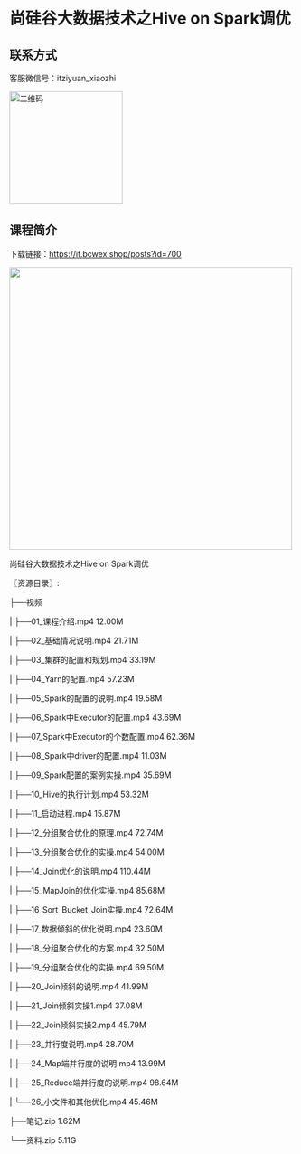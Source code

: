 # 尚硅谷大数据技术之Hive on Spark调优

## 联系方式

客服微信号：itziyuan_xiaozhi

<img src="https://ziyuanyun.oss-cn-guangzhou.aliyuncs.com/common/20240614073449/666b82192834a.jpg" width="200" height="200" alt="二维码">

## 课程简介

下载链接：https://it.bcwex.shop/posts?id=700

<img src="https://ziyuanyun.oss-cn-guangzhou.aliyuncs.com/yun/20240515152222/664462ae9df80.jpg" width="500" alt="">

  尚硅谷大数据技术之Hive on Spark调优



 〖资源目录〗:

 ├──视频

 | ├──01_课程介绍.mp4 12.00M

 | ├──02_基础情况说明.mp4 21.71M

 | ├──03_集群的配置和规划.mp4 33.19M

 | ├──04_Yarn的配置.mp4 57.23M

 | ├──05_Spark的配置的说明.mp4 19.58M

 | ├──06_Spark中Executor的配置.mp4 43.69M

 | ├──07_Spark中Executor的个数配置.mp4 62.36M

 | ├──08_Spark中driver的配置.mp4 11.03M

 | ├──09_Spark配置的案例实操.mp4 35.69M

 | ├──10_Hive的执行计划.mp4 53.32M

 | ├──11_启动进程.mp4 15.87M

 | ├──12_分组聚合优化的原理.mp4 72.74M

 | ├──13_分组聚合优化的实操.mp4 54.00M

 | ├──14_Join优化的说明.mp4 110.44M

 | ├──15_MapJoin的优化实操.mp4 85.68M

 | ├──16_Sort_Bucket_Join实操.mp4 72.64M

 | ├──17_数据倾斜的优化说明.mp4 23.60M

 | ├──18_分组聚合优化的方案.mp4 32.50M

 | ├──19_分组聚合优化的实操.mp4 69.50M

 | ├──20_Join倾斜的说明.mp4 41.99M

 | ├──21_Join倾斜实操1.mp4 37.08M

 | ├──22_Join倾斜实操2.mp4 45.79M

 | ├──23_并行度说明.mp4 28.70M

 | ├──24_Map端并行度的说明.mp4 13.99M

 | ├──25_Reduce端并行度的说明.mp4 98.64M

 | └──26_小文件和其他优化.mp4 45.46M

 ├──笔记.zip 1.62M

 └──资料.zip 5.11G

  